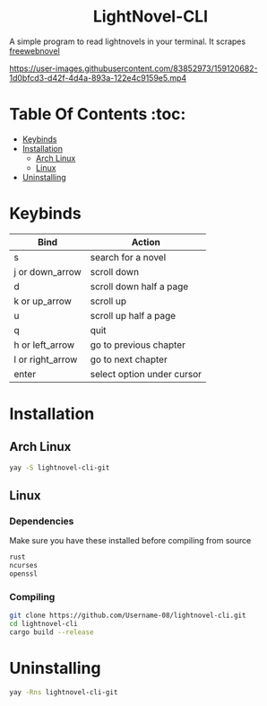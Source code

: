 <h1 align="center">LightNovel-CLI</h1>

A simple program to read lightnovels in your terminal. It scrapes [freewebnovel](https://freewebnovel.com)


https://user-images.githubusercontent.com/83852973/159120682-1d0bfcd3-d42f-4d4a-893a-122e4c9159e5.mp4




# Table Of Contents :toc:

- [Keybinds](#keybinds)
- [Installation](#installation)
  - [Arch Linux](#arch-linux)
  - [Linux](#linux)
- [Uninstalling](#uninstalling)

# Keybinds

| Bind             | Action                  |
| ---------------- | ----------------------- |
| s                | search for a novel      |
| j or down_arrow  | scroll down             |
| d                | scroll down half a page |
| k or up_arrow    | scroll up               |
| u                | scroll up half a page   |
| q                | quit                    |
| h or left_arrow  | go to previous chapter  |
| l or right_arrow | go to next chapter      |
| enter            | select option under cursor |

# Installation

## Arch Linux

```sh
yay -S lightnovel-cli-git

```

## Linux

### Dependencies

Make sure you have these installed before compiling from source

```sh
rust
ncurses
openssl
```

### Compiling

```sh
git clone https://github.com/Username-08/lightnovel-cli.git
cd lightnovel-cli
cargo build --release
```

# Uninstalling

```sh
yay -Rns lightnovel-cli-git
```
